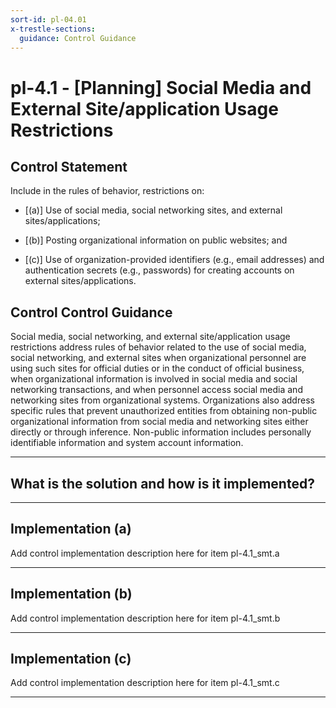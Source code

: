 ```yaml
---
sort-id: pl-04.01
x-trestle-sections:
  guidance: Control Guidance
---
```


# pl-4.1 - \[Planning\] Social Media and External Site/application Usage Restrictions

## Control Statement

Include in the rules of behavior, restrictions on:

- \[(a)\] Use of social media, social networking sites, and external sites/applications;

- \[(b)\] Posting organizational information on public websites; and

- \[(c)\] Use of organization-provided identifiers (e.g., email addresses) and authentication secrets (e.g., passwords) for creating accounts on external sites/applications.

## Control Control Guidance

Social media, social networking, and external site/application usage restrictions address rules of behavior related to the use of social media, social networking, and external sites when organizational personnel are using such sites for official duties or in the conduct of official business, when organizational information is involved in social media and social networking transactions, and when personnel access social media and networking sites from organizational systems. Organizations also address specific rules that prevent unauthorized entities from obtaining non-public organizational information from social media and networking sites either directly or through inference. Non-public information includes personally identifiable information and system account information.

______________________________________________________________________

## What is the solution and how is it implemented?

<!-- Please leave this section blank and enter implementation details in the parts below. -->

______________________________________________________________________

## Implementation (a)

Add control implementation description here for item pl-4.1_smt.a

______________________________________________________________________

## Implementation (b)

Add control implementation description here for item pl-4.1_smt.b

______________________________________________________________________

## Implementation (c)

Add control implementation description here for item pl-4.1_smt.c

______________________________________________________________________
